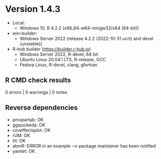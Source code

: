 # Version 1.4.3

* Local:
  - Windows 10, R 4.2.2 (x86_64-w64-mingw32/x64 (64-bit))
* win-builder:
  - Windows Server 2022 (release 4.2.2 (2022-10-31 ucrt) and devel (unstable))
* R-hub builder (https://builder.r-hub.io)
  - Windows Server 2022, R-devel, 64 bit
  - Ubuntu Linux 20.04.1 LTS, R-release, GCC
  - Fedora Linux, R-devel, clang, gfortran

## R CMD check results

0 errors | 0 warnings | 0 notes

## Reverse dependencies

* pmxpartab: OK
* ggquickeda: OK
* coveffectsplot: OK
* rUM: OK
* ttt: OK
* abmR: ERROR in an example --> package maintainer has been notified
* yamlet: OK

